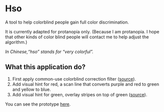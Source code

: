 #  Hso

A tool to help colorblind people gain full color discrimination.

It is currently adapted for protanopia only. (Because I am protanopia. I hope that other kinds of color blind people will contact me to help adjust the algorithm.)

*In Chinese,“hso” stands for “very colorful”.*

## What this application do?

1. First apply common-use colorblind correction filter ([source](https://gist.github.com/jcdickinson/580b7fb5cc145cee8740)).
2. Add visual hint for red, a scan line that converts purple and red to green and yellow to blue.
3. Add visual hint for green, overlay stripes on top of green ([source](https://www.shadertoy.com/view/XlSSRz)).

You can see the prototype [here](https://www.shadertoy.com/view/4scfDf).
